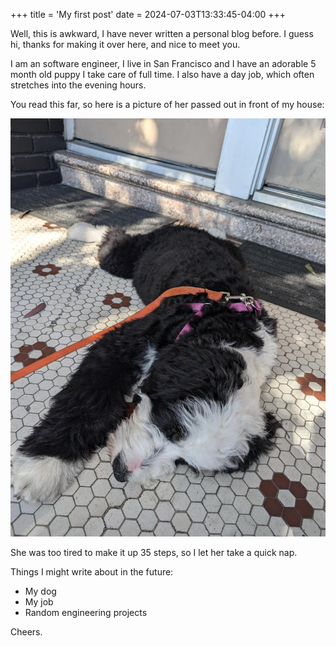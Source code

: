 +++
title = 'My first post'
date = 2024-07-03T13:33:45-04:00
+++

Well, this is awkward, I have never written a personal blog before. I guess hi, thanks for making it over here, and nice to meet you.

I am an software engineer, I live in San Francisco and I have an adorable 5 month old puppy I take care of full time. I also have a day job, which often stretches into the evening hours.

You read this far, so here is a picture of her passed out in front of my house:

![puppy](puppy-sleeping.jpeg)

She was too tired to make it up 35 steps, so I let her take a quick nap.

Things I might write about in the future:

- My dog
- My job
- Random engineering projects

Cheers.

